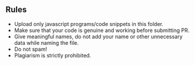 ## Rules
* Upload only javascript programs/code snippets in this folder.
* Make sure that your code is genuine and working before submitting PR.
* Give meaningful names, do not add your name or other unnecessary data while naming the file.
* Do not spam!
* Plagiarism is strictly prohibited.